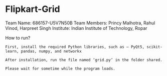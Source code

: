 # Flipkart-Grid

Team Name: 686157-U5V7N50B
Team Members: Princy Malhotra, Rahul Vinod, Harpreet Singh
Institute: Indian Institute of Technology, Ropar

How to run?

    First, install the required Python libraries, such as – PyQt5, scikit-learn, pandas, numpy, and networkx

    After installation, run the file named ‘grid.py’ in the folder shared.

    Please wait for sometime while the program loads.
